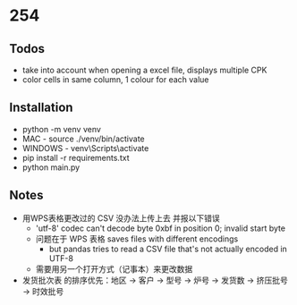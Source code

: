 # 254

## Todos
- take into account when opening a excel file, displays multiple CPK
- color cells in same column, 1 colour for each value

## Installation
- python -m venv venv
- MAC - source ./venv/bin/activate
- WINDOWS - venv\Scripts\activate
- pip install -r requirements.txt
- python main.py

## Notes
- 用WPS表格更改过的 CSV 没办法上传上去 并报以下错误
    - 'utf-8' codec can't decode byte 0xbf in position 0; invalid start byte
    - 问题在于 WPS 表格 saves files with different encodings
        - but pandas tries to read a CSV file that's not actually encoded in UTF-8
    - 需要用另一个打开方式（记事本）来更改数据
- 发货批次表 的排序优先：地区 -> 客户 -> 型号 -> 炉号 -> 发货数 -> 挤压批号 -> 时效批号